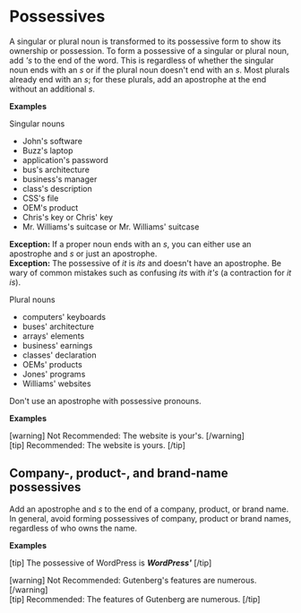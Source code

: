# Possessives

A singular or plural noun is transformed to its possessive form to show its ownership or possession.
To form a possessive of a singular or plural noun, add *'s* to the end of the word. This is regardless of whether the singular noun ends with an *s* or if the plural noun doesn't end with an *s*. Most plurals already end with an *s*; for these plurals, add an apostrophe at the end without an additional *s*.

**Examples**  

Singular nouns
- John's software
- Buzz's laptop
- application's password
- bus's architecture
- business's manager
- class's description
- CSS's file
- OEM's product
- Chris's key or Chris' key
- Mr. Williams's suitcase or Mr. Williams' suitcase  

**Exception:** If a proper noun ends with an *s*, you can either use an apostrophe and *s* or just an apostrophe.  
**Exception:** The possessive of *it* is *its* and doesn't have an apostrophe. Be wary of common mistakes such as confusing *its* with *it's* (a contraction for *it is*).

Plural nouns
- computers' keyboards
- buses' architecture
- arrays' elements
- business' earnings
- classes' declaration
- OEMs' products
- Jones' programs
- Williams' websites

Don't use an apostrophe with possessive pronouns.  

**Examples**  

[warning] Not Recommended: The website is your's. [/warning]  
[tip] Recommended: The website is yours. [/tip]

## Company-, product-, and brand-name possessives

Add an apostrophe and *s* to the end of a company, product, or brand name. In general, avoid forming possessives of company, product or brand names, regardless of who owns the name.  

**Examples**

[tip] The possessive of WordPress is ***WordPress'*** [/tip]

[warning] Not Recommended: Gutenberg's features are numerous. [/warning]  
[tip] Recommended: The features of Gutenberg are numerous. [/tip]
